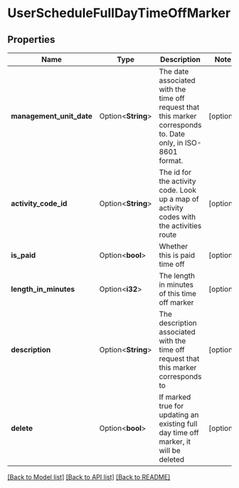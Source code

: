 # UserScheduleFullDayTimeOffMarker

## Properties

Name | Type | Description | Notes
------------ | ------------- | ------------- | -------------
**management_unit_date** | Option<**String**> | The date associated with the time off request that this marker corresponds to.  Date only, in ISO-8601 format. | [optional]
**activity_code_id** | Option<**String**> | The id for the activity code.  Look up a map of activity codes with the activities route | [optional]
**is_paid** | Option<**bool**> | Whether this is paid time off | [optional]
**length_in_minutes** | Option<**i32**> | The length in minutes of this time off marker | [optional]
**description** | Option<**String**> | The description associated with the time off request that this marker corresponds to | [optional]
**delete** | Option<**bool**> | If marked true for updating an existing full day time off marker, it will be deleted | [optional]

[[Back to Model list]](../README.md#documentation-for-models) [[Back to API list]](../README.md#documentation-for-api-endpoints) [[Back to README]](../README.md)



